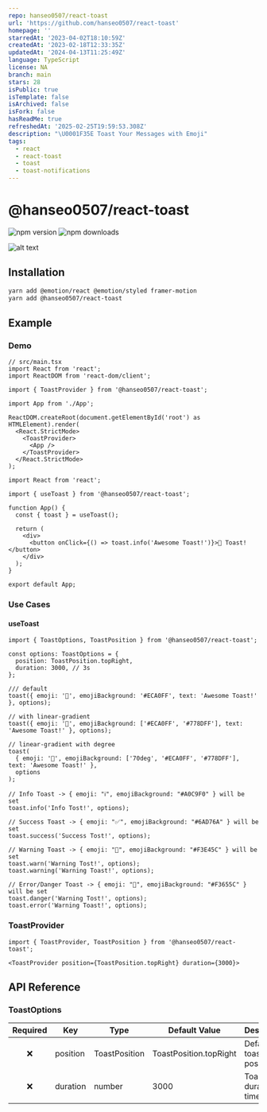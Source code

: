 ```yaml
---
repo: hanseo0507/react-toast
url: 'https://github.com/hanseo0507/react-toast'
homepage: ''
starredAt: '2023-04-02T18:10:59Z'
createdAt: '2023-02-18T12:33:35Z'
updatedAt: '2024-04-13T11:25:49Z'
language: TypeScript
license: NA
branch: main
stars: 28
isPublic: true
isTemplate: false
isArchived: false
isFork: false
hasReadMe: true
refreshedAt: '2025-02-25T19:59:53.308Z'
description: "\U0001F35E Toast Your Messages with Emoji"
tags:
  - react
  - react-toast
  - toast
  - toast-notifications
---
```


# @hanseo0507/react-toast

![npm version](https://img.shields.io/npm/v/@hanseo0507/react-toast)
![npm downloads](https://img.shields.io/npm/dm/@hanseo0507/react-toast)

![alt text](./docs/thumbnail.png)

## Installation

```sh
yarn add @emotion/react @emotion/styled framer-motion
yarn add @hanseo0507/react-toast
```

## Example

### Demo

```tsx
// src/main.tsx
import React from 'react';
import ReactDOM from 'react-dom/client';

import { ToastProvider } from '@hanseo0507/react-toast';

import App from './App';

ReactDOM.createRoot(document.getElementById('root') as HTMLElement).render(
  <React.StrictMode>
    <ToastProvider>
      <App />
    </ToastProvider>
  </React.StrictMode>
);
```

```tsx
import React from 'react';

import { useToast } from '@hanseo0507/react-toast';

function App() {
  const { toast } = useToast();

  return (
    <div>
      <button onClick={() => toast.info('Awesome Toast!')}>🍞 Toast!</button>
    </div>
  );
}

export default App;
```

### Use Cases

#### useToast

```tsx
import { ToastOptions, ToastPosition } from '@hanseo0507/react-toast';

const options: ToastOptions = {
  position: ToastPosition.topRight,
  duration: 3000, // 3s
};

/// default
toast({ emoji: '🎉', emojiBackground: '#ECA0FF', text: 'Awesome Toast!' }, options);

// with linear-gradient
toast({ emoji: '🎉', emojiBackground: ['#ECA0FF', '#778DFF'], text: 'Awesome Toast!' }, options);

// linear-gradient with degree
toast(
  { emoji: '🎉', emojiBackground: ['70deg', '#ECA0FF', '#778DFF'], text: 'Awesome Toast!' },
  options
);

// Info Toast -> { emoji: "ℹ️", emojiBackground: "#A0C9F0" } will be set
toast.info('Info Tost!', options);

// Success Toast -> { emoji: "✅", emojiBackground: "#6AD76A" } will be set
toast.success('Success Tost!', options);

// Warning Toast -> { emoji: "🚧", emojiBackground: "#F3E45C" } will be set
toast.warn('Warning Tost!', options);
toast.warning('Warning Toast!', options);

// Error/Danger Toast -> { emoji: "🚨", emojiBackground: "#F3655C" } will be set
toast.danger('Warning Tost!', options);
toast.error('Warning Toast!', options);
```

### ToastProvider

```tsx
import { ToastProvider, ToastPosition } from '@hanseo0507/react-toast';

<ToastProvider position={ToastPosition.topRight} duration={3000}>
```

## API Reference

### ToastOptions

| Required | Key      | Type          | Default Value          | Description              |
| :------: | -------- | ------------- | ---------------------- | ------------------------ |
|    ❌    | position | ToastPosition | ToastPosition.topRight | Default toast position   |
|    ❌    | duration | number        | 3000                   | Toast duration time (ms) |
